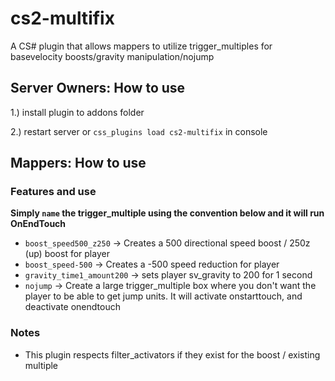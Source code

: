 # cs2-multifix
A CS# plugin that allows mappers to utilize trigger_multiples for basevelocity boosts/gravity manipulation/nojump

## Server Owners: How to use
1.) install plugin to addons folder

2.) restart server or `css_plugins load cs2-multifix` in console

## Mappers: How to use
### Features and use
**Simply `name` the trigger_multiple using the convention below and it will run OnEndTouch**
- `boost_speed500_z250` -> Creates a 500 directional speed boost / 250z (up) boost for player
- `boost_speed-500` -> Creates a -500 speed reduction for player
- `gravity_time1_amount200` -> sets player sv_gravity to 200 for 1 second
- `nojump` -> Create a large trigger_multiple box where you don't want the player to be able to get jump units. It will activate onstarttouch, and deactivate onendtouch

### Notes
- This plugin respects filter_activators if they exist for the boost / existing multiple

